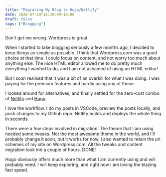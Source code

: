 ```yaml
---
title: "Migrating My Blog to Hugo/Netlify"
date: 2020-07-20T16:29:09+10:00
draft: false 
tags: ["Blogging"]
---
```

Don't get me wrong.  Wordpress is great.  

When I started to take blogging seriously a few months ago, I decided to keep things as simple as possible.  I think that Wordpress.com was a good choice at that time.  I could focus on content, and not worry too much about anything else.  The nice HTML editor allowed me to do pretty much everything I wanted to do, and I am not ashamed of uisng an HTML editor!  

But I soon realised that it was a bit of an overkill for what I was doing.  I was paying for the premium features and hardly using any of those.

I looked around for alternatives, and finally settled for the zero-cost combo of <a href="https://www.netlify.com/" target="_blank">Netlify</a> and <a href="https://gohugo.io/" target="_blank">Hugo</a>.

I love the workflow.  I do my posts in VSCode, preview the posts locally, and push changes to my Github repo.  Netlify builds and deploys the whole thing in seconds.

There were a few steps involved in migration.  The theme that I am using needed some tweaks.  Not the most awesome theme in the world, and I'll probably change it soon, but it works for now.  I also wanted to retain the url schemes of my site on Wordpress.com.  All the tweaks and content migration took me a couple of hours.  DONE!

Hugo obviously offers much more than what I am currently using and will probably need.  I will keep exploring, and right now I am loving the blazing fast speed.



 